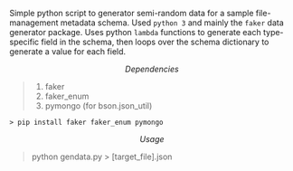 Simple python script to generator semi-random data for a sample file-management metadata schema.  Used `python 3` and mainly the `faker` data generator package. Uses python `lambda` functions to generate each type-specific field in the schema, then loops over the schema dictionary to generate a value for each field.

$$Dependencies$$

>1. faker
>2. faker_enum
>3. pymongo (for bson.json_util)

```> pip install faker faker_enum pymongo```

$$Usage$$
> python gendata.py > [target_file].json
